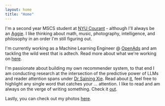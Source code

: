 ```yaml
---
layout: home
title: "Home"
---
```


 I'm a second year MSCS student at [NYU Courant](https://cims.nyu.edu/dynamic/) - although I'll always be an [Aggie](https://www.tamu.edu/index.html). I like thinking about math, music, photography, intelligence, and philosophy in an order I'm still figuring out.

I'm currently working as a Machine Learning Engineer @ [OpenAds](https://openads.ai/) and am tackling the wild west that is adtech. Read more about what we're working on [here](https://stevenliss.substack.com/p/the-end-of-hypertext).

I'm passionate about building my own recommender system, to that end I am conducting research at the intersection of the predictive power of LLMs and reader attention spans under [Dr Saining Xie](https://www.sainingxie.com/). Read about [it](https://docs.google.com/document/d/16EC56JutIllX72LfXd83zkla6yaMSdswdivo3DZrXHI/edit), feel free to highlight any single word that catches your ... attention. I like to read and am always on the verge of writing something. Check it [out](https://drive.google.com/drive/folders/1NiihHS6UpGeFRC88_WU25MU7aCrhmTTu?usp=share_link).

Lastly, you can check out my photos [here](/photography).
